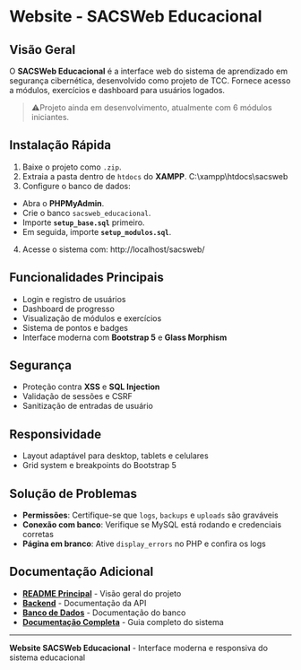 # Website - SACSWeb Educacional

## Visão Geral
O **SACSWeb Educacional** é a interface web do sistema de aprendizado em segurança cibernética, desenvolvido como projeto de TCC. Fornece acesso a módulos, exercícios e dashboard para usuários logados.

> ⚠Projeto ainda em desenvolvimento, atualmente com 6 módulos iniciantes.

## Instalação Rápida

1. Baixe o projeto como `.zip`.
2. Extraia a pasta dentro de `htdocs` do **XAMPP**. 
    C:\xampp\htdocs\sacsweb
3. Configure o banco de dados:
- Abra o **PHPMyAdmin**.
- Crie o banco `sacsweb_educacional`.
- Importe **`setup_base.sql`** primeiro.
- Em seguida, importe **`setup_modulos.sql`**.

4. Acesse o sistema com:
    http://localhost/sacsweb/

## Funcionalidades Principais
- Login e registro de usuários
- Dashboard de progresso
- Visualização de módulos e exercícios
- Sistema de pontos e badges
- Interface moderna com **Bootstrap 5** e **Glass Morphism**

## Segurança
- Proteção contra **XSS** e **SQL Injection**
- Validação de sessões e CSRF
- Sanitização de entradas de usuário

## Responsividade
- Layout adaptável para desktop, tablets e celulares
- Grid system e breakpoints do Bootstrap 5

## Solução de Problemas
- **Permissões**: Certifique-se que `logs`, `backups` e `uploads` são graváveis
- **Conexão com banco**: Verifique se MySQL está rodando e credenciais corretas
- **Página em branco**: Ative `display_errors` no PHP e confira os logs

## Documentação Adicional
- **[README Principal](../README.md)** - Visão geral do projeto  
- **[Backend](../backend/README.md)** - Documentação da API  
- **[Banco de Dados](../database/README.md)** - Documentação do banco  
- **[Documentação Completa](../docs/README-EDUCACIONAL.md)** - Guia completo do sistema

---

**Website SACSWeb Educacional** - Interface moderna e responsiva do sistema educacional
